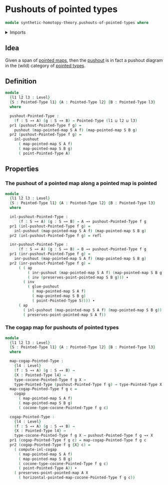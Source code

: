 # Pushouts of pointed types

```agda
module synthetic-homotopy-theory.pushouts-of-pointed-types where
```

<details><summary>Imports</summary>

```agda
open import foundation.action-on-identifications-functions
open import foundation.dependent-pair-types
open import foundation.identity-types
open import foundation.universe-levels

open import structured-types.pointed-maps
open import structured-types.pointed-types

open import synthetic-homotopy-theory.cocones-under-spans-of-pointed-types
open import synthetic-homotopy-theory.pushouts
```

</details>

## Idea

Given a span of [pointed maps](structured-types.pointed-maps.md), then the
[pushout](synthetic-homotopy-theory.pushouts.md) is in fact a pushout diagram in
the (wild) category of [pointed types](structured-types.pointed-types.md).

## Definition

```agda
module _
  {l1 l2 l3 : Level}
  {S : Pointed-Type l1} {A : Pointed-Type l2} {B : Pointed-Type l3}
  where

  pushout-Pointed-Type :
    (f : S →∗ A) (g : S →∗ B) → Pointed-Type (l1 ⊔ l2 ⊔ l3)
  pr1 (pushout-Pointed-Type f g) =
    pushout (map-pointed-map S A f) (map-pointed-map S B g)
  pr2 (pushout-Pointed-Type f g) =
    inl-pushout
      ( map-pointed-map S A f)
      ( map-pointed-map S B g)
      ( point-Pointed-Type A)
```

## Properties

### The pushout of a pointed map along a pointed map is pointed

```agda
module _
  {l1 l2 l3 : Level}
  {S : Pointed-Type l1} {A : Pointed-Type l2} {B : Pointed-Type l3}
  where

  inl-pushout-Pointed-Type :
      (f : S →∗ A) (g : S →∗ B) → A →∗ pushout-Pointed-Type f g
  pr1 (inl-pushout-Pointed-Type f g) =
    inl-pushout (map-pointed-map S A f) (map-pointed-map S B g)
  pr2 (inl-pushout-Pointed-Type f g) = refl

  inr-pushout-Pointed-Type :
      (f : S →∗ A) (g : S →∗ B) → B →∗ pushout-Pointed-Type f g
  pr1 (inr-pushout-Pointed-Type f g) =
    inr-pushout (map-pointed-map S A f) (map-pointed-map S B g)
  pr2 (inr-pushout-Pointed-Type f g) =
      ( ( ap
          ( inr-pushout (map-pointed-map S A f) (map-pointed-map S B g))
          ( inv (preserves-point-pointed-map S B g))) ∙
        ( inv
          ( glue-pushout
            ( map-pointed-map S A f)
            ( map-pointed-map S B g)
            ( point-Pointed-Type S)))) ∙
      ( ap
        ( inl-pushout (map-pointed-map S A f) (map-pointed-map S B g))
        ( preserves-point-pointed-map S A f))
```

### The cogap map for pushouts of pointed types

```agda
module _
  {l1 l2 l3 : Level}
  {S : Pointed-Type l1} {A : Pointed-Type l2} {B : Pointed-Type l3}
  where

  map-cogap-Pointed-Type :
    {l4 : Level}
    (f : S →∗ A) (g : S →∗ B) →
    {X : Pointed-Type l4} →
    type-cocone-Pointed-Type f g X →
    type-Pointed-Type (pushout-Pointed-Type f g) → type-Pointed-Type X
  map-cogap-Pointed-Type f g c =
    cogap
      ( map-pointed-map S A f)
      ( map-pointed-map S B g)
      ( cocone-type-cocone-Pointed-Type f g c)

  cogap-Pointed-Type :
    {l4 : Level}
    (f : S →∗ A) (g : S →∗ B) →
    {X : Pointed-Type l4} →
    type-cocone-Pointed-Type f g X → pushout-Pointed-Type f g →∗ X
  pr1 (cogap-Pointed-Type f g c) = map-cogap-Pointed-Type f g c
  pr2 (cogap-Pointed-Type f g {X} c) =
    ( compute-inl-cogap
      ( map-pointed-map S A f)
      ( map-pointed-map S B g)
      ( cocone-type-cocone-Pointed-Type f g c)
      ( point-Pointed-Type A)) ∙
    ( preserves-point-pointed-map A X
      ( horizontal-pointed-map-cocone-Pointed-Type f g c))
```
